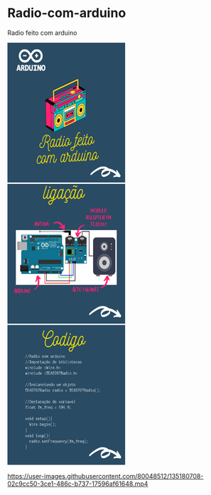 # Radio-com-arduino
Radio feito com arduino 

<img src="https://github.com/joaoryan/Radio-com-arduino/blob/main/1.png" width="265px" height="315px" /><img src="https://github.com/joaoryan/Radio-com-arduino/blob/main/2.png" width="265px" height="315px"/><img src="https://github.com/joaoryan/Radio-com-arduino/blob/main/3.png" width="265px" height="315px"/>

https://user-images.githubusercontent.com/80048512/135180708-02c9cc50-3ce1-486c-b737-17596af61648.mp4
